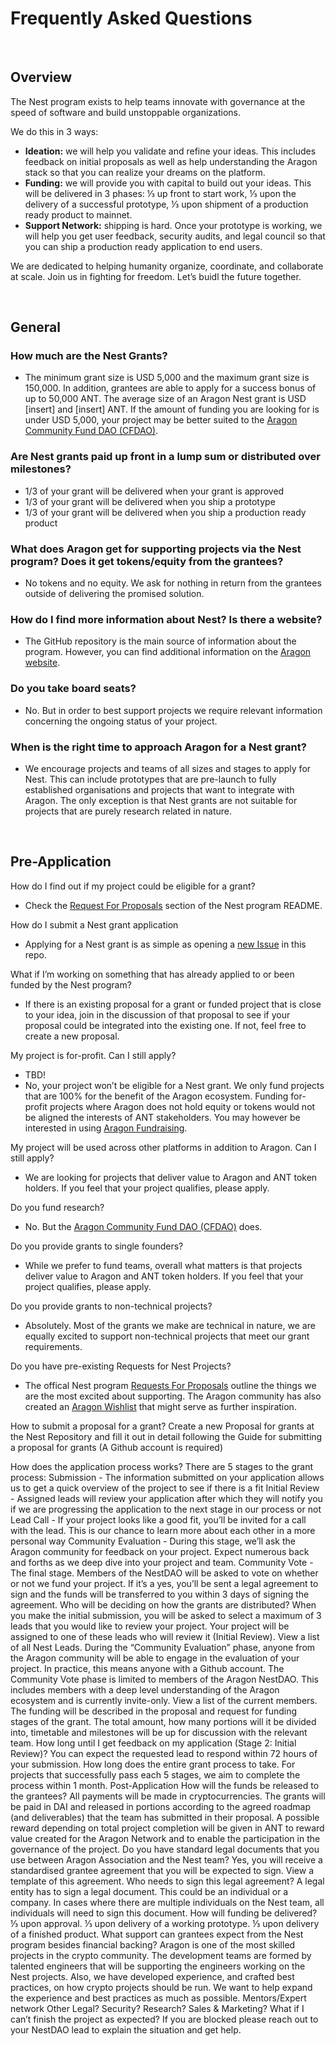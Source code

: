 # Frequently Asked Questions

<br>

## Overview

The Nest program exists to help teams innovate with governance at the speed of software and build unstoppable organizations.

We do this in 3 ways:
- **Ideation:** we will help you validate and refine your ideas. This includes feedback on initial proposals as well as help understanding the Aragon stack so that you can realize your dreams on the platform.
- **Funding:** we will provide you with capital to build out your ideas. This will be delivered in 3 phases: ⅓ up front to start work, ⅓ upon the delivery of a successful prototype, ⅓ upon shipment of a production ready product to mainnet.
- **Support Network:** shipping is hard. Once your prototype is working, we will help you get user feedback, security audits, and legal council so that you can ship a production ready application to end users. 

We are dedicated to helping humanity organize, coordinate, and collaborate at scale. Join us in fighting for freedom. Let’s buidl the future together. 

<br>

## General

### How much are the Nest Grants? 
- The minimum grant size is USD 5,000 and the maximum grant size is 150,000. In addition, grantees are able to apply for a success bonus of up to 50,000 ANT. The average size of an Aragon Nest grant is USD [insert] and [insert] ANT. 
If the amount of funding you are looking for is under USD 5,000, your project may be better suited to the [Aragon Community Fund DAO (CFDAO)](https://forum.aragon.org/t/how-to-make-proposals-to-the-community-funding-dao/697).

### Are Nest grants paid up front in a lump sum or distributed over milestones?
- 1/3 of your grant will be delivered when your grant is approved
- 1/3 of your grant will be delivered when you ship a prototype
- 1/3 of your grant will be delivered when you ship a production ready product

### What does Aragon get for supporting projects via the Nest program? Does it get tokens/equity from the grantees?
- No tokens and no equity. We ask for nothing in return from the grantees outside of delivering the promised solution. 

### How do I find more information about Nest? Is there a website?
- The GitHub repository is the main source of information about the program. However, you can find additional information on the [Aragon website](https://aragon.org/project/grants/).

### Do you take board seats? 
- No. But in order to best support projects we require relevant information concerning the ongoing status of your project.

### When is the right time to approach Aragon for a Nest grant? 
- We encourage projects and teams of all sizes and stages to apply for Nest. This can include prototypes that are pre-launch to fully established organisations and projects that want to integrate with Aragon. The only exception is that Nest grants are not suitable for projects that are purely research related in nature. 

<br>

## Pre-Application

How do I find out if my project could be eligible for a grant?
- Check the [Request For Proposals](https://github.com/temp-nestdao/nest/blob/master/README.md#requests-for-proposals) section of the Nest program README.

How do I submit a Nest grant application
- Applying for a Nest grant is as simple as opening a [new Issue](https://github.com/aragon/nest/issues/new) in this repo. 

What if I’m working on something that has already applied to or been funded by the Nest program?
- If there is an existing proposal for a grant or funded project that is close to your idea, join in the discussion of that proposal to see if your proposal could be integrated into the existing one. If not, feel free to create a new proposal.

My project is for-profit. Can I still apply? 
- TBD! 
- No, your project won’t be eligible for a Nest grant. We only fund projects that are 100% for the benefit of the Aragon ecosystem. Funding for-profit projects where Aragon does not hold equity or tokens would not be aligned the interests of ANT stakeholders. You may however be interested in using [Aragon Fundraising](https://github.com/AragonBlack/fundraising). 

My project will be used across other platforms in addition to Aragon. Can I still apply?
- We are looking for projects that deliver value to Aragon and ANT token holders. If you feel that your project qualifies, please apply.

Do you fund research?
- No. But the [Aragon Community Fund DAO (CFDAO)](https://forum.aragon.org/t/how-to-make-proposals-to-the-community-funding-dao/697) does. 

Do you provide grants to single founders?
- While we prefer to fund teams, overall what matters is that projects deliver value to Aragon and ANT token holders. If you feel that your project qualifies, please apply.
 
Do you provide grants to non-technical projects? 
- Absolutely. Most of the grants we make are technical in nature, we are equally excited to support non-technical projects that meet our grant requirements.

Do you have pre-existing Requests for Nest Projects?  
- The offical Nest program [Requests For Proposals](https://github.com/temp-nestdao/nest/blob/master/README.md#requests-for-proposals) outline the things we are the most excited about supporting. The Aragon community has also created an [Aragon Wishlist](https://forum.aragon.org/t/agp-wishlist-and-blacklist/355) that might serve as further inspiration. 

How to submit a proposal for a grant?
Create a new Proposal for grants at the Nest Repository and fill it out in detail following the Guide for submitting a proposal for grants (A Github account is required)

How does the application process works?
There are 5 stages to the grant process: 
Submission - The information submitted on your application allows us to get a quick overview of the project to see if there is a fit
Initial Review - Assigned leads will review your application after which they will notify you if we are progressing the application to the next stage in our process or not
Lead Call -  If your project looks like a good fit, you’ll be invited for a call with the lead. This is our chance to learn more about each other in a more personal way
Community Evaluation - During this stage, we’ll ask the Aragon community for feedback on your project. Expect numerous back and forths as we deep dive into your project and team. 
Community Vote - The final stage. Members of the NestDAO will be asked to vote on whether or not we fund your project. If it’s a yes, you’ll be sent a legal agreement to sign and the funds will be transferred to you within 3 days of signing the agreement.
Who will be deciding on how the grants are distributed?
When you make the initial submission, you will be asked to select a maximum of 3 leads that you would like to review your project. Your project will be assigned to one of these leads who will review it (Initial Review). View a list of all Nest Leads. 
During the “Community Evaluation” phase, anyone from the Aragon community will be able to engage in the evaluation of your project. In practice, this means anyone with a Github account. 
The Community Vote phase is limited to members of the Aragon NestDAO. This includes members with a deep level understanding of the Aragon ecosystem and is currently invite-only. View a list of the current members. 
The funding will be described in the proposal and request for funding stages of the grant. The total amount, how many portions will it be divided into, timetable and milestones will be up for discussion with the relevant team.
How long until I get feedback on my application (Stage 2: Initial Review)?
You can expect the requested lead to respond within 72 hours of your submission. 
How long does the entire grant process to take. 
For projects that successfully pass each 5 stages, we aim to complete the process within 1 month.
Post-Application
How will the funds be released to the grantees?
All payments will be made in cryptocurrencies. The grants will be paid in DAI and released in portions according to the agreed roadmap (and deliverables) that the team has submitted in their proposal. A possible reward depending on total project completion will be given in ANT to reward value created for the Aragon Network and to enable the participation in the governance of the project.
Do you have standard legal documents that you use between Aragon Association and the Nest team? 
Yes, you will receive a standardised grantee agreement that you will be expected to sign. View a template of this agreement. 
Who needs to sign this legal agreement? 
A legal entity has to sign a legal document. This could be an individual or a company. In cases where there are multiple individuals on the Nest team, all individuals will need to sign this document. 
How will funding be delivered?
⅓ upon approval. ⅓ upon delivery of a working prototype. ⅓ upon delivery of a finished product.
What support can grantees expect from the Nest program besides financial backing?
Aragon is one of the most skilled projects in the crypto community. The development teams are formed by talented engineers that will be supporting the engineers working on the Nest projects. Also, we have developed experience, and crafted best practices, on how crypto projects should be run. We want to help expand the experience and best practices as much as possible.
Mentors/Expert network
Other 
Legal? 
Security? 
Research? 
Sales & Marketing? 
What if I can’t finish the project as expected?
If you are blocked please reach out to your NestDAO lead to explain the situation and get help. 
